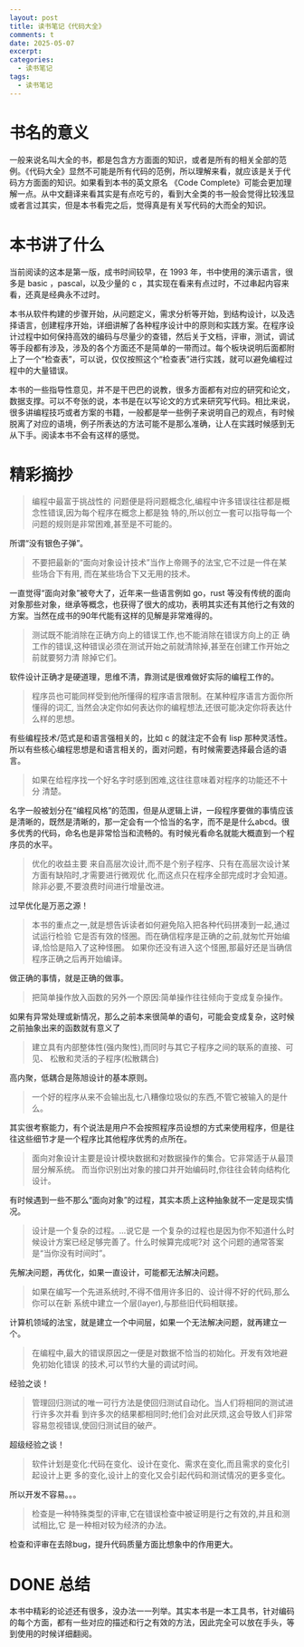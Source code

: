 ```yaml
---
layout: post
title: 读书笔记《代码大全》
comments: t
date: 2025-05-07
excerpt:
categories:
  - 读书笔记
tags:
  - 读书笔记
---
```



# 书名的意义

一般来说名叫大全的书，都是包含方方面面的知识，或者是所有的相关全部的范例。《代码大全》显然不可能是所有代码的范例，所以理解来看，就应该是关于代码方方面面的知识。如果看到本书的英文原名 《Code Complete》可能会更加理解一点。从中文翻译来看其实是有点吃亏的，看到大全类的书一般会觉得比较浅显或者言过其实，但是本书看完之后，觉得真是有关写代码的大而全的知识。


# 本书讲了什么

当前阅读的这本是第一版，成书时间较早，在 1993 年，书中使用的演示语言，很多是 basic ，pascal，以及少量的 c ，其实现在看来有点过时，不过串起内容来看，还真是经典永不过时。

本书从软件构建的步骤开始，从问题定义，需求分析等开始，到结构设计，以及选择语言，创建程序开始，详细讲解了各种程序设计中的原则和实践方案。在程序设计过程中如何保持高效的编码与尽量少的查错，然后关于文档，评审，测试，调试等手段都有涉及，涉及的各个方面还不是简单的一带而过。每个板块说明后面都附上了一个“检查表”，可以说，仅仅按照这个“检查表”进行实践，就可以避免编程过程中的大量错误。

本书的一些指导性意见，并不是干巴巴的说教，很多方面都有对应的研究和论文，数据支撑。可以不夸张的说，本书是在以写论文的方式来研究写代码。相比来说，很多讲编程技巧或者方案的书籍，一般都是举一些例子来说明自己的观点，有时候脱离了对应的语境，例子所表达的方法可能不是那么准确，让人在实践时候感到无从下手。阅读本书不会有这样的感觉。


# 精彩摘抄

> 编程中最富于挑战性的 问题便是将问题概念化,编程中许多错误往往都是概念性错误,因为每个程序在概念上都是独 特的,所以创立一套可以指导每一个问题的规则是非常困难,甚至是不可能的。

所谓“没有银色子弹”。

> 不要把最新的“面向对象设计技术”当作上帝赐予的法宝,它不过是一件在某些场合下有用, 而在某些场合下又无用的技术。

一直觉得“面向对象”被夸大了，近年来一些语言例如 go，rust 等没有传统的面向对象那些对象，继承等概念，也获得了很大的成功，表明其实还有其他行之有效的方案。当然在成书的90年代能有这样的见解是非常难得的。

> 测试既不能消除在正确方向上的错误工作,也不能消除在错误方向上的正 确工作的错误,这种错误必须在测试开始之前就清除掉,甚至在创建工作开始之前就要努力清 除掉它们。

软件设计正确才是硬道理，思维不清，靠测试是很难做好实际的编程工作的。

> 程序员也可能同样受到他所懂得的程序语言限制。在某种程序语言方面你所懂得的词汇, 当然会决定你如何表达你的编程想法,还很可能决定你将表达什么样的思想。

有些编程技术/范式是和语言强相关的，比如 c 的就注定不会有 lisp 那种灵活性。所以有些核心编程思想是和语言相关的，面对问题，有时候需要选择最合适的语言。

> 如果在给程序找一个好名字时感到困难,这往往意味着对程序的功能还不十分 清楚。

名字一般被划分在“编程风格”的范围，但是从逻辑上讲，一段程序要做的事情应该是清晰的，既然是清晰的，那一定会有一个恰当的名字，而不是是什么abcd。很多优秀的代码，命名也是非常恰当和流畅的。有时候光看命名就能大概直到一个程序员的水平。

> 优化的收益主要 来自高层次设计,而不是个别子程序、只有在高层次设计某方面有缺陷时,才需要进行微观优 化,而这点只在程序全部完成时才会知道。除非必要,不要浪费时间进行增量改进。

过早优化是万恶之源！

> 本书的重点之一,就是想告诉读者如何避免陷入把各种代码拼凑到一起,通过试运行检验 它是否有效的怪圈。而在确信程序是正确的之前,就匆忙开始编译,恰恰是陷入了这种怪圈。 如果你还没有进入这个怪圈,那最好还是当确信程序正确之后再开始编译。

做正确的事情，就是正确的做事。

> 把简单操作放入函数的另外一个原因:简单操作往往倾向于变成复杂操作。

如果有异常处理或新情况，那么之前本来很简单的语句，可能会变成复杂，这时候之前抽象出来的函数就有意义了

> 建立具有内部整体性(强内聚性),而同时与其它子程序之间的联系的直接、可见、 松散和灵活的子程序(松散耦合)

高内聚，低耦合是陈旭设计的基本原则。

> 一个好的程序从来不会输出乱七八糟像垃圾似的东西,不管它被输入的是什么。

其实很考察能力，有个说法是用户不会按照程序员设想的方式来使用程序，但是往往这些细节才是一个程序比其他程序优秀的点所在。

> 面向对象设计主要是设计模块数据和对数据操作的集合。它非常适于从最顶层分解系统。 而当你识别出对象的接口并开始编码时,你往往会转向结构化设计。

有时候遇到一些不那么“面向对象”的过程，其实本质上这种抽象就不一定是现实情况。

> 设计是一个复杂的过程。&#x2026;说它是 一个复杂的过程也是因为你不知道什么时候设计方案已经足够完善了。什么时候算完成呢?对 这个问题的通常答案是“当你没有时间时”。

先解决问题，再优化，如果一直设计，可能都无法解决问题。

> 如果在编写一个先进系统时,不得不借用许多旧的、设计得不好的代码,那么你可以在新 系统中建立一个层(layer),与那些旧代码相联接。

计算机领域的法宝，就是建立一个中间层，如果一个无法解决问题，就再建立一个。

> 在编程中,最大的错误原因之一便是对数据不恰当的初始化。开发有效地避免初始化错误 的技术,可以节约大量的调试时间。

经验之谈！

> 管理回归测试的唯一可行方法是使回归测试自动化。当人们将相同的测试进行许多次并看 到许多次的结果都相同时;他们会对此厌烦,这会导致人们非常容易忽视错误,使回归测试目的破产。

超级经验之谈！

> 软件计划是变化:代码在变化、设计在变化、需求在变化,而且需求的变化引起设计上更 多的变化,设计上的变化又会引起代码和测试情况的更多变化。

所以开发不容易。。。

> 检查是一种特殊类型的评审,它在错误检查中被证明是行之有效的,并且和测试相比,它 是一种相对较为经济的办法。

检查和评审在去除bug，提升代码质量方面比想象中的作用更大。


# DONE 总结

本书中精彩的论述还有很多，没办法一一列举。其实本书是一本工具书，针对编码的每个方面，都有一些对应的描述和行之有效的方法，因此完全可以放在手头，等到使用的时候详细翻阅。
